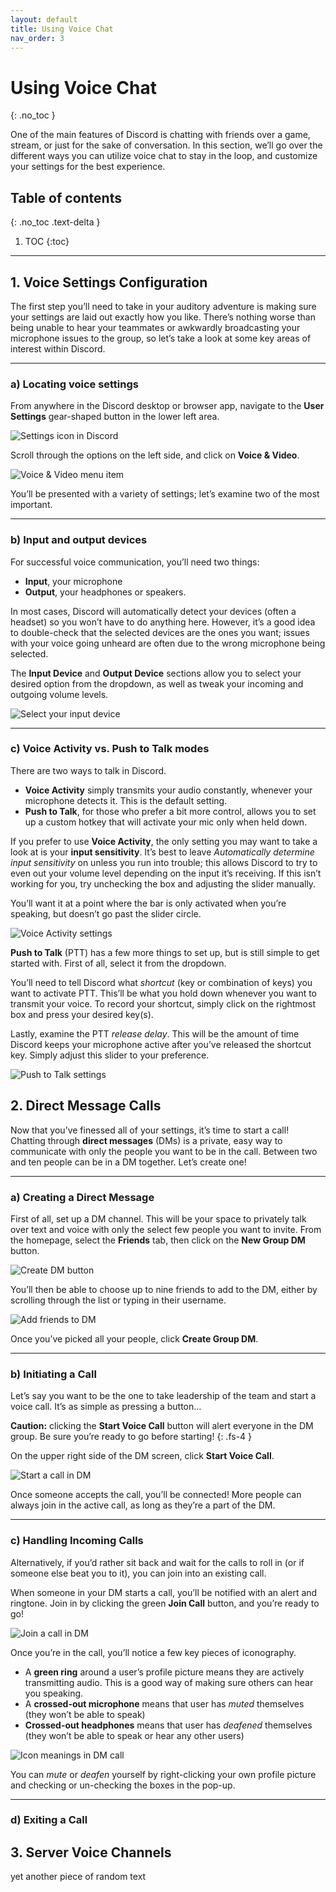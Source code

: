 ```yaml
---
layout: default
title: Using Voice Chat
nav_order: 3
---
```

<!--- use command verbs, actions and info should be on separate lines --->

# Using Voice Chat
{: .no_toc }

One of the main features of Discord is chatting with friends over a game, stream, or just for the sake of conversation. 
In this section, we’ll go over the different ways you can utilize voice chat to stay in the loop, and customize your 
settings for the best experience.

## Table of contents
{: .no_toc .text-delta }

1. TOC
{:toc}

---

## 1. Voice Settings Configuration
The first step you’ll need to take in your auditory adventure is making sure your settings are laid out exactly how you 
like. There’s nothing worse than being unable to hear your teammates or awkwardly broadcasting your microphone issues 
to the group, so let’s take a look at some key areas of interest within Discord.

---
### a) Locating voice settings
From anywhere in the Discord desktop or browser app, navigate to the **User Settings** gear-shaped button in 
the lower left area.

![Settings icon in Discord](https://github.com/Cragzu/just-the-docs/blob/master/assets/images/locate_settings_gear.png?raw=true)

Scroll through the options on the left side, and click on **Voice & Video**.

![Voice & Video menu item](https://github.com/Cragzu/just-the-docs/blob/master/assets/images/locate_voice_video_settings_tab.png?raw=true)

You’ll be presented with a variety of settings; let’s examine two of the most important.

---
### b) Input and output devices

For successful voice communication, you’ll need two things: 
* **Input**, your microphone
* **Output**, your headphones or speakers.

In most cases, Discord will automatically detect your devices (often a headset) so you won’t have to do anything here. 
However, it’s a good idea to double-check that the selected devices are the ones you want; issues with your voice going
unheard are often due to the wrong microphone being selected.

The **Input Device** and **Output Device** sections allow you to select your desired option from the dropdown, 
as well as tweak your incoming and outgoing volume levels.

![Select your input device](https://github.com/Cragzu/just-the-docs/blob/master/assets/images/select_input_device.jpg?raw=true)

---
### c) Voice Activity vs. Push to Talk modes

There are two ways to talk in Discord.
* **Voice Activity** simply transmits your audio constantly, whenever your microphone detects it. This is the default setting.
* **Push to Talk**, for those who prefer a bit more control, allows you to set up a custom hotkey that will activate 
your mic only when held down.

If you prefer to use **Voice Activity**, the only setting you may want to take a look at is your 
**input sensitivity**. It’s best to leave *Automatically determine input sensitivity* on unless you run into 
trouble; this allows Discord to try to even out your volume level depending on the input it’s receiving. 
If this isn’t working for you, try unchecking the box and adjusting the slider manually. 

You’ll want it at a point where the bar is only activated when you’re speaking, but doesn’t go past the slider circle.

![Voice Activity settings](https://github.com/Cragzu/just-the-docs/blob/master/assets/images/voice_activity.png?raw=true)

**Push to Talk** (PTT) has a few more things to set up, but is still simple to get started with. First of all, 
select it from the dropdown.

You’ll need to tell Discord what *shortcut* (key or combination of keys) you want to activate PTT. This’ll be 
what you hold down whenever you want to transmit your voice. To record your shortcut, simply click on the 
rightmost box and press your desired key(s).

Lastly, examine the PTT *release delay*. This will be the amount of time Discord keeps your microphone active after 
you’ve released the shortcut key. Simply adjust this slider to your preference.

![Push to Talk settings](https://github.com/Cragzu/just-the-docs/blob/master/assets/images/push_to_talk.png?raw=true)

## 2. Direct Message Calls
Now that you’ve finessed all of your settings, it’s time to start a call! Chatting through **direct messages** (DMs) 
is a private, easy way to communicate with only the people you want to be in the call. Between two and ten 
people can be in a DM together. Let’s create one!

---
### a) Creating a Direct Message
First of all, set up a DM channel. This will be your space to privately talk over text and voice 
with only the select few people you want to invite. From the homepage, select the **Friends** tab, 
then click on the **New Group DM** button.

![Create DM button](https://github.com/Cragzu/just-the-docs/blob/master/assets/images/create_dm_button.png?raw=true)

You’ll then be able to choose up to nine friends to add to the DM, either by scrolling through the list or 
typing in their username.

![Add friends to DM](https://github.com/Cragzu/just-the-docs/blob/master/assets/images/dm_select_friends.png?raw=true)

Once you’ve picked all your people, click **Create Group DM**.

---
### b) Initiating a Call

Let’s say you want to be the one to take leadership of the team and start a voice call. 
It’s as simple as pressing a button…

**Caution:** clicking the **Start Voice Call** button will alert everyone in the DM group. 
Be sure you’re ready to go before starting!
{: .fs-4 }

On the upper right side of the DM screen, click **Start Voice Call**.

![Start a call in DM](https://github.com/Cragzu/just-the-docs/blob/master/assets/images/start_dm_call.png?raw=true)

Once someone accepts the call, you’ll be connected! More people can always join in the active call, 
as long as they’re a part of the DM.

---
### c) Handling Incoming Calls

Alternatively, if you’d rather sit back and wait for the calls to roll in (or if someone else beat you to it), 
you can join into an existing call.

When someone in your DM starts a call, you’ll be notified with an alert and ringtone. Join in by clicking 
the green **Join Call** button, and you’re ready to go!

![Join a call in DM](https://github.com/Cragzu/just-the-docs/blob/master/assets/images/join_dm_call.png?raw=true)

Once you’re in the call, you’ll notice a few key pieces of iconography.

* A **green ring** around a user’s profile picture means they are actively transmitting audio. 
This is a good way of making sure others can hear you speaking.
* A **crossed-out microphone** means that user has *muted* themselves (they won’t be able to speak)
* **Crossed-out headphones** means that user has *deafened* themselves (they won’t be able to speak or hear any other users)

![Icon meanings in DM call](https://github.com/Cragzu/just-the-docs/blob/master/assets/images/dm_call_iconography.png?raw=true)

You can *mute* or *deafen* yourself by right-clicking your own profile picture and checking or un-checking the boxes in the pop-up.

---
### d) Exiting a Call

## 3. Server Voice Channels
yet another piece of random text
